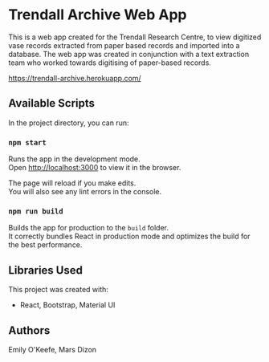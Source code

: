 # Trendall Archive Web App
This is a web app created for the Trendall Research Centre, to view digitized vase 
records extracted from paper based records and imported into a database. The web app 
was created in conjunction with a text extraction team who worked towards digitising 
of paper-based records.

https://trendall-archive.herokuapp.com/

## Available Scripts

In the project directory, you can run:

### `npm start`

Runs the app in the development mode.<br />
Open [http://localhost:3000](http://localhost:3000) to view it in the browser.

The page will reload if you make edits.<br />
You will also see any lint errors in the console.

### `npm run build`

Builds the app for production to the `build` folder.<br />
It correctly bundles React in production mode and optimizes the build for the best performance.

## Libraries Used
This project was created with:
- React, Bootstrap, Material UI

## Authors
Emily O'Keefe, Mars Dizon
